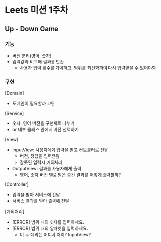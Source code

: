 # Leets 미션 1주차
## Up - Down Game

### 기능
- 버전 분리(영어, 숫자)
- 입력값과 비교해 결과를 반환
  - 사용자 입력 횟수를 기억하고, 범위를 최신화하여 다시 입력받을 수 있어야함

### 구현
[Domain]
- 도메인이 필요할까 고민

[Service]
- 숫자, 영어 버전을 구현체로 나누기
- or 내부 클래스 안에서 버전 선택하기

[View]
- InputView: 사용자에게 입력을 받고 컨트롤러로 전달
  - 버전, 정답을 입력받음
  - 잘못된 입력시 예외처리
- OutputView: 결과를 사용자에게 출력
  - 영어, 숫자 버전 별로 받은 중간 결과를 어떻게 출력할까?

[Controller]
- 입력을 받아 서비스에 전달
- 서비스 결과를 받아 출력에 전달

[예외처리]
- [ERROR] 범위 내의 숫자를 입력하세요.
- [ERROR] 범위 내의 알파벳을 입력하세요.
  - 이 두 예외는 어디서 처리? InputView?

